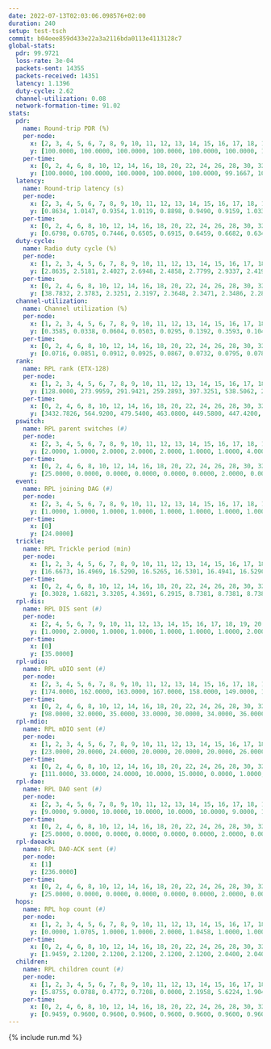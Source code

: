 ```yaml
---
date: 2022-07-13T02:03:06.098576+02:00
duration: 240
setup: test-tsch
commit: b04eee859d433e22a3a2116bda0113e4113128c7
global-stats:
  pdr: 99.9721
  loss-rate: 3e-04
  packets-sent: 14355
  packets-received: 14351
  latency: 1.1396
  duty-cycle: 2.62
  channel-utilization: 0.08
  network-formation-time: 91.02
stats:
  pdr:
    name: Round-trip PDR (%)
    per-node:
      x: [2, 3, 4, 5, 6, 7, 8, 9, 10, 11, 12, 13, 14, 15, 16, 17, 18, 19, 20, 21, 22, 23, 24, 25]
      y: [100.0000, 100.0000, 100.0000, 100.0000, 100.0000, 100.0000, 100.0000, 100.0000, 100.0000, 100.0000, 100.0000, 100.0000, 100.0000, 100.0000, 100.0000, 99.8249, 100.0000, 99.8270, 100.0000, 99.8379, 100.0000, 99.8342, 100.0000, 100.0000]
    per-time:
      x: [0, 2, 4, 6, 8, 10, 12, 14, 16, 18, 20, 22, 24, 26, 28, 30, 32, 34, 36, 38, 40, 42, 44, 46, 48, 50, 52, 54, 56, 58, 60, 62, 64, 66, 68, 70, 72, 74, 76, 78, 80, 82, 84, 86, 88, 90, 92, 94, 96, 98, 100, 102, 104, 106, 108, 110, 112, 114, 116, 118, 120, 122, 124, 126, 128, 130, 132, 134, 136, 138, 140, 142, 144, 146, 148, 150, 152, 154, 156, 158, 160, 162, 164, 166, 168, 170, 172, 174, 176, 178, 180, 182, 184, 186, 188, 190, 192, 194, 196, 198, 200, 202, 204, 206, 208, 210, 212, 214, 216, 218, 220, 222, 224, 226, 228, 230, 232, 234, 236, 238]
      y: [100.0000, 100.0000, 100.0000, 100.0000, 100.0000, 99.1667, 100.0000, 100.0000, 100.0000, 100.0000, 100.0000, 100.0000, 100.0000, 99.1736, 100.0000, 100.0000, 100.0000, 100.0000, 100.0000, 100.0000, 100.0000, 100.0000, 100.0000, 100.0000, 100.0000, 100.0000, 100.0000, 99.1667, 100.0000, 100.0000, 100.0000, 100.0000, 100.0000, 100.0000, 100.0000, 100.0000, 100.0000, 100.0000, 100.0000, 100.0000, 100.0000, 100.0000, 100.0000, 100.0000, 100.0000, 100.0000, 100.0000, 100.0000, 100.0000, 100.0000, 100.0000, 100.0000, 100.0000, 100.0000, 100.0000, 100.0000, 100.0000, 100.0000, 100.0000, 100.0000, 100.0000, 100.0000, 100.0000, 100.0000, 100.0000, 100.0000, 100.0000, 100.0000, 100.0000, 100.0000, 100.0000, 100.0000, 100.0000, 100.0000, 100.0000, 100.0000, 100.0000, 100.0000, 100.0000, 100.0000, 100.0000, 100.0000, 100.0000, 100.0000, 100.0000, 100.0000, 100.0000, 100.0000, 100.0000, 100.0000, 100.0000, 100.0000, 100.0000, 100.0000, 100.0000, 100.0000, 100.0000, 100.0000, 100.0000, 100.0000, 100.0000, 100.0000, 100.0000, 100.0000, 100.0000, 100.0000, 100.0000, 100.0000, 100.0000, 100.0000, 100.0000, 100.0000, 100.0000, 100.0000, 100.0000, 99.1667, 100.0000, 100.0000, 100.0000, 100.0000]
  latency:
    name: Round-trip latency (s)
    per-node:
      x: [2, 3, 4, 5, 6, 7, 8, 9, 10, 11, 12, 13, 14, 15, 16, 17, 18, 19, 20, 21, 22, 23, 24, 25]
      y: [0.8634, 1.0147, 0.9354, 1.0119, 0.8898, 0.9490, 0.9159, 1.0330, 1.0541, 1.2554, 1.0161, 1.1007, 1.1289, 1.1745, 1.1686, 1.1108, 1.1879, 1.4429, 1.4160, 1.3617, 1.4526, 1.3147, 1.3302, 1.2736]
    per-time:
      x: [0, 2, 4, 6, 8, 10, 12, 14, 16, 18, 20, 22, 24, 26, 28, 30, 32, 34, 36, 38, 40, 42, 44, 46, 48, 50, 52, 54, 56, 58, 60, 62, 64, 66, 68, 70, 72, 74, 76, 78, 80, 82, 84, 86, 88, 90, 92, 94, 96, 98, 100, 102, 104, 106, 108, 110, 112, 114, 116, 118, 120, 122, 124, 126, 128, 130, 132, 134, 136, 138, 140, 142, 144, 146, 148, 150, 152, 154, 156, 158, 160, 162, 164, 166, 168, 170, 172, 174, 176, 178, 180, 182, 184, 186, 188, 190, 192, 194, 196, 198, 200, 202, 204, 206, 208, 210, 212, 214, 216, 218, 220, 222, 224, 226, 228, 230, 232, 234, 236, 238]
      y: [0.6798, 0.6705, 0.7446, 0.6505, 0.6915, 0.6459, 0.6682, 0.6347, 0.6470, 0.6237, 0.6903, 0.6107, 0.6188, 0.6314, 0.5842, 0.6002, 0.6215, 0.6083, 0.5809, 0.6410, 0.6177, 0.6446, 0.6147, 0.6752, 0.7248, 0.6197, 0.6036, 0.6120, 0.6048, 0.6863, 0.6512, 0.6600, 0.6501, 0.5786, 0.6552, 0.6616, 0.6727, 0.6805, 0.7152, 0.6905, 0.6110, 0.8683, 0.8442, 0.8470, 0.7489, 0.6215, 0.7356, 1.1285, 1.2107, 1.0628, 0.8199, 0.8440, 0.7054, 1.2775, 1.4766, 1.3644, 1.2782, 1.0486, 0.8997, 1.2261, 1.5299, 1.5542, 1.5045, 1.3855, 1.3279, 1.2992, 1.5605, 1.5348, 1.5517, 1.5328, 1.5355, 1.5215, 1.5086, 1.5328, 1.5167, 1.4739, 1.4809, 1.5265, 1.4812, 1.4830, 1.4813, 1.5333, 1.4710, 1.5120, 1.5142, 1.5276, 1.5173, 1.5107, 1.5464, 1.5450, 1.5441, 1.5189, 1.5422, 1.5084, 1.5280, 1.5032, 1.5103, 1.5326, 1.5178, 1.5458, 1.5131, 1.5318, 1.4919, 1.5396, 1.5383, 1.5172, 1.5546, 1.5068, 1.5187, 1.5296, 1.5335, 1.5498, 1.6422, 1.5812, 1.5565, 1.6510, 1.6058, 1.6250, 1.5979, 1.6041]
  duty-cycle:
    name: Radio duty cycle (%)
    per-node:
      x: [1, 2, 3, 4, 5, 6, 7, 8, 9, 10, 11, 12, 13, 14, 15, 16, 17, 18, 19, 20, 21, 22, 23, 24, 25]
      y: [2.8635, 2.5181, 2.4027, 2.6948, 2.4858, 2.7799, 2.9337, 2.4190, 2.4963, 2.5571, 2.5479, 2.4944, 2.6093, 2.4133, 2.5695, 2.6715, 2.5679, 2.7224, 2.5783, 2.6181, 2.6723, 2.6468, 2.6983, 2.7235, 2.7187]
    per-time:
      x: [0, 2, 4, 6, 8, 10, 12, 14, 16, 18, 20, 22, 24, 26, 28, 30, 32, 34, 36, 38, 40, 42, 44, 46, 48, 50, 52, 54, 56, 58, 60, 62, 64, 66, 68, 70, 72, 74, 76, 78, 80, 82, 84, 86, 88, 90, 92, 94, 96, 98, 100, 102, 104, 106, 108, 110, 112, 114, 116, 118, 120, 122, 124, 126, 128, 130, 132, 134, 136, 138, 140, 142, 144, 146, 148, 150, 152, 154, 156, 158, 160, 162, 164, 166, 168, 170, 172, 174, 176, 178, 180, 182, 184, 186, 188, 190, 192, 194, 196, 198, 200, 202, 204, 206, 208, 210, 212, 214, 216, 218, 220, 222, 224, 226, 228, 230, 232, 234, 236, 238, 240]
      y: [38.7832, 2.3783, 2.3251, 2.3197, 2.3648, 2.3471, 2.3486, 2.2864, 2.3558, 2.3002, 2.3374, 2.3482, 2.2900, 2.3022, 2.3187, 2.2971, 2.2499, 2.3394, 2.3388, 2.3323, 2.2997, 2.2902, 2.3458, 2.3497, 2.3561, 2.2972, 2.3612, 2.2665, 2.3060, 2.3056, 2.3623, 2.2999, 2.2352, 2.3391, 2.3025, 2.3101, 2.3250, 2.3406, 2.3391, 2.3425, 2.3391, 2.3371, 2.2998, 2.2045, 2.2863, 2.2253, 2.2873, 2.2935, 2.3286, 2.2575, 2.2952, 2.3423, 2.2926, 2.2892, 2.3397, 2.2444, 2.2353, 2.2963, 2.3466, 2.2850, 2.2499, 2.3421, 2.3424, 2.2877, 2.2781, 2.2985, 2.3420, 2.2882, 2.2961, 2.2976, 2.2549, 2.3474, 2.3420, 2.2932, 2.3374, 2.3370, 2.2838, 2.3478, 2.3353, 2.3363, 2.3268, 2.3037, 2.2749, 2.3350, 2.2984, 2.3544, 2.3510, 2.2284, 2.2975, 2.2868, 2.3351, 2.3330, 2.3389, 2.3475, 2.2935, 2.3422, 2.2918, 2.3270, 2.2900, 2.3387, 2.3417, 2.2828, 2.2900, 2.2935, 2.3445, 2.2875, 2.2464, 2.3381, 2.3260, 2.3312, 2.3356, 2.3334, 2.3462, 2.3466, 2.3458, 2.3076, 2.2985, 2.3453, 2.2977, 2.3364, 2.3650]
  channel-utilization:
    name: Channel utilization (%)
    per-node:
      x: [1, 2, 3, 4, 5, 6, 7, 8, 9, 10, 11, 12, 13, 14, 15, 16, 17, 18, 19, 20, 21, 22, 23, 24, 25]
      y: [0.3585, 0.0338, 0.0604, 0.0503, 0.0295, 0.1392, 0.3593, 0.1041, 0.0317, 0.0304, 0.0307, 0.0315, 0.0702, 0.0322, 0.0840, 0.0414, 0.0316, 0.1686, 0.0312, 0.0316, 0.0316, 0.0347, 0.0303, 0.0299, 0.0302]
    per-time:
      x: [0, 2, 4, 6, 8, 10, 12, 14, 16, 18, 20, 22, 24, 26, 28, 30, 32, 34, 36, 38, 40, 42, 44, 46, 48, 50, 52, 54, 56, 58, 60, 62, 64, 66, 68, 70, 72, 74, 76, 78, 80, 82, 84, 86, 88, 90, 92, 94, 96, 98, 100, 102, 104, 106, 108, 110, 112, 114, 116, 118, 120, 122, 124, 126, 128, 130, 132, 134, 136, 138, 140, 142, 144, 146, 148, 150, 152, 154, 156, 158, 160, 162, 164, 166, 168, 170, 172, 174, 176, 178, 180, 182, 184, 186, 188, 190, 192, 194, 196, 198, 200, 202, 204, 206, 208, 210, 212, 214, 216, 218, 220, 222, 224, 226, 228, 230, 232, 234, 236, 238, 240]
      y: [0.0716, 0.0851, 0.0912, 0.0925, 0.0867, 0.0732, 0.0795, 0.0788, 0.0830, 0.0763, 0.0785, 0.0771, 0.0768, 0.0788, 0.0867, 0.0756, 0.0759, 0.0754, 0.0767, 0.0746, 0.0795, 0.0738, 0.0804, 0.0812, 0.0796, 0.0767, 0.0778, 0.0762, 0.0808, 0.0794, 0.0796, 0.0760, 0.0691, 0.0752, 0.0800, 0.0831, 0.0687, 0.0757, 0.0791, 0.0765, 0.0799, 0.0713, 0.0773, 0.0728, 0.0719, 0.0636, 0.0747, 0.0748, 0.0700, 0.0783, 0.0758, 0.0788, 0.0730, 0.0748, 0.0760, 0.0735, 0.0686, 0.0808, 0.0753, 0.0701, 0.0756, 0.0745, 0.0797, 0.0690, 0.0676, 0.0780, 0.0738, 0.0704, 0.0753, 0.0767, 0.0767, 0.0815, 0.0789, 0.0748, 0.0762, 0.0742, 0.0650, 0.0788, 0.0757, 0.0743, 0.0685, 0.0802, 0.0664, 0.0751, 0.0741, 0.0828, 0.0826, 0.0643, 0.0763, 0.0741, 0.0732, 0.0746, 0.0769, 0.0779, 0.0739, 0.0772, 0.0746, 0.0724, 0.0732, 0.0782, 0.0775, 0.0730, 0.0716, 0.0733, 0.0766, 0.0736, 0.0753, 0.0765, 0.0719, 0.0736, 0.0735, 0.0727, 0.0809, 0.0814, 0.0788, 0.0853, 0.0792, 0.0804, 0.0769, 0.0764, 0.1008]
  rank:
    name: RPL rank (ETX-128)
    per-node:
      x: [1, 2, 3, 4, 5, 6, 7, 8, 9, 10, 11, 12, 13, 14, 15, 16, 17, 18, 19, 20, 21, 22, 23, 24, 25]
      y: [128.0000, 273.9959, 291.9421, 259.2893, 397.3251, 538.5062, 296.6157, 281.4215, 415.2816, 398.2245, 419.1633, 398.8148, 418.0567, 430.4837, 418.6214, 441.1364, 439.0579, 467.2705, 562.3484, 828.9012, 562.2276, 851.2642, 598.4008, 592.1037, 587.9253]
    per-time:
      x: [0, 2, 4, 6, 8, 10, 12, 14, 16, 18, 20, 22, 24, 26, 28, 30, 32, 34, 36, 38, 40, 42, 44, 46, 48, 50, 52, 54, 56, 58, 60, 62, 64, 66, 68, 70, 72, 74, 76, 78, 80, 82, 84, 86, 88, 90, 92, 94, 96, 98, 100, 102, 104, 106, 108, 110, 112, 114, 116, 118, 120, 122, 124, 126, 128, 130, 132, 134, 136, 138, 140, 142, 144, 146, 148, 150, 152, 154, 156, 158, 160, 162, 164, 166, 168, 170, 172, 174, 176, 178, 180, 182, 184, 186, 188, 190, 192, 194, 196, 198, 200, 202, 204, 206, 208, 210, 212, 214, 216, 218, 220, 222, 224, 226, 228, 230, 232, 234, 236, 238, 240]
      y: [3432.7826, 564.9200, 479.5400, 463.0800, 449.5800, 447.4200, 447.7308, 450.3200, 454.1765, 452.1000, 453.4000, 452.2157, 449.8600, 450.3333, 456.3000, 452.7600, 441.8600, 424.5200, 425.3800, 423.0588, 422.7600, 420.9600, 422.2157, 420.7400, 420.4600, 420.1000, 424.9020, 414.5200, 419.1176, 419.5294, 413.5490, 407.5400, 405.3600, 405.0800, 403.0784, 414.9412, 407.3600, 406.5800, 406.0800, 404.7600, 407.2200, 404.6200, 407.4800, 407.3000, 411.6600, 409.4200, 406.3400, 406.8400, 406.3000, 404.2000, 407.0000, 406.3800, 407.4600, 405.4400, 406.7059, 406.5800, 404.8800, 409.5962, 412.3400, 411.0000, 411.6600, 413.3200, 414.3000, 410.8000, 408.2200, 409.9245, 412.4800, 411.7400, 410.9200, 412.5600, 408.8039, 409.6600, 409.2200, 409.0200, 409.1346, 408.9800, 412.8039, 411.0980, 408.8800, 403.9600, 405.0800, 406.1600, 407.8600, 407.1400, 406.9000, 408.4800, 413.2353, 409.2000, 407.8400, 408.9600, 410.2157, 408.5800, 410.1569, 408.3800, 404.9000, 406.8000, 405.6000, 406.7600, 410.0980, 410.4400, 405.5400, 414.0800, 415.3000, 415.0800, 416.9800, 415.3333, 414.5769, 415.4231, 413.0600, 412.6471, 408.6600, 408.6600, 409.2800, 418.6000, 417.3200, 417.3704, 412.5600, 410.7200, 420.6000, 431.8000, 431.2400]
  pswitch:
    name: RPL parent switches (#)
    per-node:
      x: [2, 3, 4, 5, 6, 7, 8, 9, 10, 11, 12, 13, 14, 15, 16, 17, 18, 19, 20, 21, 22, 23, 24, 25]
      y: [2.0000, 1.0000, 2.0000, 2.0000, 2.0000, 1.0000, 1.0000, 4.0000, 4.0000, 4.0000, 2.0000, 6.0000, 5.0000, 2.0000, 2.0000, 1.0000, 3.0000, 3.0000, 2.0000, 6.0000, 5.0000, 2.0000, 1.0000, 1.0000]
    per-time:
      x: [0, 2, 4, 6, 8, 10, 12, 14, 16, 18, 20, 22, 24, 26, 28, 30, 32, 34, 36, 38, 40, 42, 44, 46, 48, 50, 52, 54, 56, 58, 60, 62, 64, 66, 68, 70, 72, 74, 76, 78, 80, 82, 84, 86, 88, 90, 92, 94, 96, 98, 100, 102, 104, 106, 108, 110, 112, 114, 116, 118, 120, 122, 124, 126, 128, 130, 132, 134, 136, 138, 140, 142, 144, 146, 148, 150, 152, 154, 156, 158, 160, 162, 164, 166, 168, 170, 172, 174, 176, 178, 180, 182, 184, 186, 188, 190, 192, 194, 196, 198, 200, 202, 204, 206, 208, 210, 212, 214, 216, 218, 220, 222, 224, 226, 228, 230]
      y: [25.0000, 0.0000, 0.0000, 0.0000, 0.0000, 0.0000, 2.0000, 0.0000, 1.0000, 0.0000, 0.0000, 1.0000, 0.0000, 1.0000, 0.0000, 0.0000, 0.0000, 0.0000, 0.0000, 1.0000, 0.0000, 0.0000, 1.0000, 0.0000, 0.0000, 0.0000, 1.0000, 0.0000, 1.0000, 1.0000, 1.0000, 0.0000, 0.0000, 0.0000, 1.0000, 1.0000, 0.0000, 0.0000, 0.0000, 0.0000, 0.0000, 0.0000, 0.0000, 0.0000, 0.0000, 0.0000, 0.0000, 0.0000, 0.0000, 0.0000, 0.0000, 0.0000, 0.0000, 0.0000, 1.0000, 0.0000, 0.0000, 2.0000, 0.0000, 1.0000, 0.0000, 0.0000, 0.0000, 0.0000, 0.0000, 3.0000, 0.0000, 0.0000, 0.0000, 0.0000, 1.0000, 0.0000, 0.0000, 0.0000, 2.0000, 0.0000, 1.0000, 1.0000, 0.0000, 0.0000, 0.0000, 0.0000, 0.0000, 0.0000, 0.0000, 0.0000, 1.0000, 0.0000, 0.0000, 0.0000, 1.0000, 0.0000, 1.0000, 0.0000, 0.0000, 0.0000, 0.0000, 0.0000, 1.0000, 0.0000, 0.0000, 0.0000, 0.0000, 0.0000, 0.0000, 1.0000, 2.0000, 2.0000, 0.0000, 1.0000, 0.0000, 0.0000, 0.0000, 0.0000, 0.0000, 4.0000]
  event:
    name: RPL joining DAG (#)
    per-node:
      x: [2, 3, 4, 5, 6, 7, 8, 9, 10, 11, 12, 13, 14, 15, 16, 17, 18, 19, 20, 21, 22, 23, 24, 25]
      y: [1.0000, 1.0000, 1.0000, 1.0000, 1.0000, 1.0000, 1.0000, 1.0000, 1.0000, 1.0000, 1.0000, 1.0000, 1.0000, 1.0000, 1.0000, 1.0000, 1.0000, 1.0000, 1.0000, 1.0000, 1.0000, 1.0000, 1.0000, 1.0000]
    per-time:
      x: [0]
      y: [24.0000]
  trickle:
    name: RPL Trickle period (min)
    per-node:
      x: [1, 2, 3, 4, 5, 6, 7, 8, 9, 10, 11, 12, 13, 14, 15, 16, 17, 18, 19, 20, 21, 22, 23, 24, 25]
      y: [16.6673, 16.4969, 16.5290, 16.5265, 16.5301, 16.4941, 16.5290, 16.5341, 16.5403, 16.5381, 16.5378, 16.5326, 16.5482, 16.5444, 16.5329, 16.5803, 16.5262, 16.5345, 16.5340, 16.5301, 16.6127, 16.5416, 16.5431, 16.5766, 16.5766]
    per-time:
      x: [0, 2, 4, 6, 8, 10, 12, 14, 16, 18, 20, 22, 24, 26, 28, 30, 32, 34, 36, 38, 40, 42, 44, 46, 48, 50, 52, 54, 56, 58, 60, 62, 64, 66, 68, 70, 72, 74, 76, 78, 80, 82, 84, 86, 88, 90, 92, 94, 96, 98, 100, 102, 104, 106, 108, 110, 112, 114, 116, 118, 120, 122, 124, 126, 128, 130, 132, 134, 136, 138, 140, 142, 144, 146, 148, 150, 152, 154, 156, 158, 160, 162, 164, 166, 168, 170, 172, 174, 176, 178, 180, 182, 184, 186, 188, 190, 192, 194, 196, 198, 200, 202, 204, 206, 208, 210, 212, 214, 216, 218, 220, 222, 224, 226, 228, 230, 232, 234, 236, 238, 240]
      y: [0.3028, 1.6821, 3.3205, 4.3691, 6.2915, 8.7381, 8.7381, 8.7381, 8.9095, 17.4763, 17.4763, 17.4763, 17.4763, 17.4763, 17.4763, 17.4763, 17.4763, 17.4763, 17.4763, 17.4763, 17.4763, 17.4763, 17.4763, 17.4763, 17.4763, 17.4763, 17.4763, 17.4763, 17.4763, 17.4763, 17.4763, 17.4763, 17.4763, 17.4763, 17.4763, 17.4763, 17.4763, 17.4763, 17.4763, 17.4763, 17.4763, 17.4763, 17.4763, 17.4763, 17.4763, 17.4763, 17.4763, 17.4763, 17.4763, 17.4763, 17.4763, 17.4763, 17.4763, 17.4763, 17.4763, 17.4763, 17.4763, 17.4763, 17.4763, 17.4763, 17.4763, 17.4763, 17.4763, 17.4763, 17.4763, 17.4763, 17.4763, 17.4763, 17.4763, 17.4763, 17.4763, 17.4763, 17.4763, 17.4763, 17.4763, 17.4763, 17.4763, 17.4763, 17.4763, 17.4763, 17.4763, 17.4763, 17.4763, 17.4763, 17.4763, 17.4763, 17.4763, 17.4763, 17.4763, 17.4763, 17.4763, 17.4763, 17.4763, 17.4763, 17.4763, 17.4763, 17.4763, 17.4763, 17.4763, 17.4763, 17.4763, 17.4763, 17.4763, 17.4763, 17.4763, 17.4763, 17.4763, 17.4763, 17.4763, 17.4763, 17.4763, 17.4763, 17.4763, 17.4763, 17.4763, 17.4763, 17.4763, 17.4763, 17.4763, 17.4763, 17.4763]
  rpl-dis:
    name: RPL DIS sent (#)
    per-node:
      x: [2, 4, 5, 6, 7, 9, 10, 11, 12, 13, 14, 15, 16, 17, 18, 19, 20, 21, 22, 23, 24, 25]
      y: [1.0000, 2.0000, 1.0000, 1.0000, 1.0000, 1.0000, 1.0000, 2.0000, 1.0000, 2.0000, 1.0000, 1.0000, 2.0000, 3.0000, 1.0000, 2.0000, 2.0000, 2.0000, 2.0000, 2.0000, 2.0000, 2.0000]
    per-time:
      x: [0]
      y: [35.0000]
  rpl-udio:
    name: RPL uDIO sent (#)
    per-node:
      x: [2, 3, 4, 5, 6, 7, 8, 9, 10, 11, 12, 13, 14, 15, 16, 17, 18, 19, 20, 21, 22, 23, 24, 25]
      y: [174.0000, 162.0000, 163.0000, 167.0000, 158.0000, 149.0000, 142.0000, 167.0000, 166.0000, 162.0000, 166.0000, 165.0000, 167.0000, 162.0000, 162.0000, 166.0000, 133.0000, 169.0000, 163.0000, 166.0000, 167.0000, 165.0000, 170.0000, 163.0000]
    per-time:
      x: [0, 2, 4, 6, 8, 10, 12, 14, 16, 18, 20, 22, 24, 26, 28, 30, 32, 34, 36, 38, 40, 42, 44, 46, 48, 50, 52, 54, 56, 58, 60, 62, 64, 66, 68, 70, 72, 74, 76, 78, 80, 82, 84, 86, 88, 90, 92, 94, 96, 98, 100, 102, 104, 106, 108, 110, 112, 114, 116, 118, 120, 122, 124, 126, 128, 130, 132, 134, 136, 138, 140, 142, 144, 146, 148, 150, 152, 154, 156, 158, 160, 162, 164, 166, 168, 170, 172, 174, 176, 178, 180, 182, 184, 186, 188, 190, 192, 194, 196, 198, 200, 202, 204, 206, 208, 210, 212, 214, 216, 218, 220, 222, 224, 226, 228, 230, 232, 234, 236, 238, 240]
      y: [98.0000, 32.0000, 35.0000, 33.0000, 30.0000, 34.0000, 36.0000, 31.0000, 36.0000, 34.0000, 33.0000, 28.0000, 31.0000, 31.0000, 37.0000, 31.0000, 32.0000, 31.0000, 31.0000, 31.0000, 28.0000, 25.0000, 33.0000, 38.0000, 38.0000, 29.0000, 30.0000, 34.0000, 28.0000, 35.0000, 31.0000, 33.0000, 33.0000, 29.0000, 35.0000, 30.0000, 32.0000, 31.0000, 34.0000, 27.0000, 36.0000, 36.0000, 31.0000, 31.0000, 33.0000, 34.0000, 30.0000, 35.0000, 34.0000, 32.0000, 35.0000, 31.0000, 28.0000, 31.0000, 33.0000, 32.0000, 31.0000, 27.0000, 26.0000, 31.0000, 34.0000, 32.0000, 27.0000, 33.0000, 25.0000, 29.0000, 30.0000, 27.0000, 31.0000, 36.0000, 35.0000, 29.0000, 33.0000, 35.0000, 28.0000, 34.0000, 32.0000, 29.0000, 32.0000, 33.0000, 28.0000, 30.0000, 33.0000, 33.0000, 38.0000, 27.0000, 33.0000, 30.0000, 31.0000, 29.0000, 33.0000, 33.0000, 33.0000, 30.0000, 32.0000, 30.0000, 30.0000, 33.0000, 30.0000, 34.0000, 33.0000, 31.0000, 28.0000, 32.0000, 30.0000, 38.0000, 31.0000, 35.0000, 31.0000, 32.0000, 31.0000, 29.0000, 38.0000, 31.0000, 33.0000, 38.0000, 32.0000, 30.0000, 31.0000, 32.0000, 9.0000]
  rpl-mdio:
    name: RPL mDIO sent (#)
    per-node:
      x: [1, 2, 3, 4, 5, 6, 7, 8, 9, 10, 11, 12, 13, 14, 15, 16, 17, 18, 19, 20, 21, 22, 23, 24, 25]
      y: [23.0000, 20.0000, 24.0000, 20.0000, 20.0000, 20.0000, 26.0000, 23.0000, 21.0000, 20.0000, 20.0000, 21.0000, 21.0000, 22.0000, 20.0000, 21.0000, 20.0000, 23.0000, 21.0000, 21.0000, 20.0000, 21.0000, 21.0000, 21.0000, 20.0000]
    per-time:
      x: [0, 2, 4, 6, 8, 10, 12, 14, 16, 18, 20, 22, 24, 26, 28, 30, 32, 34, 36, 38, 40, 42, 44, 46, 48, 50, 52, 54, 56, 58, 60, 62, 64, 66, 68, 70, 72, 74, 76, 78, 80, 82, 84, 86, 88, 90, 92, 94, 96, 98, 100, 102, 104, 106, 108, 110, 112, 114, 116, 118, 120, 122, 124, 126, 128, 130, 132, 134, 136, 138, 140, 142, 144, 146, 148, 150, 152, 154, 156, 158, 160, 162, 164, 166, 168, 170, 172, 174, 176, 178, 180, 182, 184, 186, 188, 190, 192, 194, 196, 198, 200, 202, 204, 206, 208, 210, 212, 214, 216, 218, 220, 222, 224, 226, 228, 230, 232, 234, 236, 238, 240]
      y: [111.0000, 33.0000, 24.0000, 10.0000, 15.0000, 0.0000, 1.0000, 8.0000, 14.0000, 2.0000, 0.0000, 0.0000, 0.0000, 5.0000, 5.0000, 7.0000, 4.0000, 4.0000, 0.0000, 0.0000, 0.0000, 1.0000, 4.0000, 3.0000, 8.0000, 7.0000, 2.0000, 0.0000, 0.0000, 0.0000, 1.0000, 7.0000, 5.0000, 1.0000, 10.0000, 1.0000, 0.0000, 0.0000, 0.0000, 1.0000, 4.0000, 8.0000, 5.0000, 6.0000, 1.0000, 0.0000, 0.0000, 0.0000, 5.0000, 8.0000, 2.0000, 7.0000, 3.0000, 0.0000, 0.0000, 0.0000, 0.0000, 4.0000, 6.0000, 4.0000, 8.0000, 3.0000, 0.0000, 0.0000, 0.0000, 1.0000, 5.0000, 8.0000, 4.0000, 5.0000, 2.0000, 0.0000, 0.0000, 0.0000, 5.0000, 5.0000, 2.0000, 7.0000, 6.0000, 0.0000, 0.0000, 0.0000, 0.0000, 4.0000, 6.0000, 7.0000, 3.0000, 5.0000, 0.0000, 0.0000, 0.0000, 0.0000, 3.0000, 7.0000, 5.0000, 5.0000, 5.0000, 0.0000, 0.0000, 0.0000, 0.0000, 4.0000, 6.0000, 5.0000, 9.0000, 1.0000, 0.0000, 0.0000, 0.0000, 0.0000, 7.0000, 8.0000, 7.0000, 3.0000, 0.0000, 0.0000, 0.0000, 0.0000, 5.0000, 6.0000, 1.0000]
  rpl-dao:
    name: RPL DAO sent (#)
    per-node:
      x: [2, 3, 4, 5, 6, 7, 8, 9, 10, 11, 12, 13, 14, 15, 16, 17, 18, 19, 20, 21, 22, 23, 24, 25]
      y: [9.0000, 9.0000, 10.0000, 10.0000, 10.0000, 10.0000, 9.0000, 10.0000, 10.0000, 11.0000, 9.0000, 12.0000, 11.0000, 10.0000, 9.0000, 10.0000, 11.0000, 9.0000, 10.0000, 12.0000, 11.0000, 10.0000, 9.0000, 9.0000]
    per-time:
      x: [0, 2, 4, 6, 8, 10, 12, 14, 16, 18, 20, 22, 24, 26, 28, 30, 32, 34, 36, 38, 40, 42, 44, 46, 48, 50, 52, 54, 56, 58, 60, 62, 64, 66, 68, 70, 72, 74, 76, 78, 80, 82, 84, 86, 88, 90, 92, 94, 96, 98, 100, 102, 104, 106, 108, 110, 112, 114, 116, 118, 120, 122, 124, 126, 128, 130, 132, 134, 136, 138, 140, 142, 144, 146, 148, 150, 152, 154, 156, 158, 160, 162, 164, 166, 168, 170, 172, 174, 176, 178, 180, 182, 184, 186, 188, 190, 192, 194, 196, 198, 200, 202, 204, 206, 208, 210, 212, 214, 216, 218, 220, 222, 224, 226, 228, 230, 232, 234, 236, 238, 240]
      y: [25.0000, 0.0000, 0.0000, 0.0000, 0.0000, 0.0000, 2.0000, 0.0000, 1.0000, 0.0000, 0.0000, 1.0000, 0.0000, 1.0000, 20.0000, 0.0000, 0.0000, 0.0000, 0.0000, 1.0000, 2.0000, 0.0000, 1.0000, 1.0000, 0.0000, 0.0000, 1.0000, 0.0000, 16.0000, 4.0000, 1.0000, 0.0000, 0.0000, 0.0000, 4.0000, 1.0000, 0.0000, 1.0000, 0.0000, 0.0000, 0.0000, 1.0000, 5.0000, 10.0000, 1.0000, 1.0000, 0.0000, 0.0000, 3.0000, 2.0000, 0.0000, 1.0000, 0.0000, 0.0000, 1.0000, 1.0000, 2.0000, 14.0000, 1.0000, 2.0000, 0.0000, 0.0000, 2.0000, 2.0000, 1.0000, 3.0000, 1.0000, 0.0000, 0.0000, 0.0000, 3.0000, 11.0000, 1.0000, 1.0000, 2.0000, 0.0000, 2.0000, 4.0000, 1.0000, 0.0000, 1.0000, 0.0000, 0.0000, 0.0000, 1.0000, 8.0000, 4.0000, 1.0000, 3.0000, 0.0000, 2.0000, 3.0000, 3.0000, 0.0000, 1.0000, 0.0000, 0.0000, 0.0000, 2.0000, 5.0000, 5.0000, 2.0000, 2.0000, 0.0000, 2.0000, 2.0000, 6.0000, 2.0000, 1.0000, 1.0000, 0.0000, 0.0000, 0.0000, 4.0000, 6.0000, 6.0000, 0.0000, 0.0000, 0.0000, 2.0000, 3.0000]
  rpl-daoack:
    name: RPL DAO-ACK sent (#)
    per-node:
      x: [1]
      y: [236.0000]
    per-time:
      x: [0, 2, 4, 6, 8, 10, 12, 14, 16, 18, 20, 22, 24, 26, 28, 30, 32, 34, 36, 38, 40, 42, 44, 46, 48, 50, 52, 54, 56, 58, 60, 62, 64, 66, 68, 70, 72, 74, 76, 78, 80, 82, 84, 86, 88, 90, 92, 94, 96, 98, 100, 102, 104, 106, 108, 110, 112, 114, 116, 118, 120, 122, 124, 126, 128, 130, 132, 134, 136, 138, 140, 142, 144, 146, 148, 150, 152, 154, 156, 158, 160, 162, 164, 166, 168, 170, 172, 174, 176, 178, 180, 182, 184, 186, 188, 190, 192, 194, 196, 198, 200, 202, 204, 206, 208, 210, 212, 214, 216, 218, 220, 222, 224, 226, 228, 230, 232, 234, 236, 238, 240]
      y: [25.0000, 0.0000, 0.0000, 0.0000, 0.0000, 0.0000, 2.0000, 0.0000, 1.0000, 0.0000, 0.0000, 1.0000, 0.0000, 1.0000, 19.0000, 0.0000, 0.0000, 0.0000, 0.0000, 1.0000, 2.0000, 0.0000, 1.0000, 1.0000, 0.0000, 0.0000, 1.0000, 0.0000, 15.0000, 4.0000, 1.0000, 0.0000, 0.0000, 0.0000, 4.0000, 1.0000, 0.0000, 1.0000, 0.0000, 0.0000, 0.0000, 1.0000, 5.0000, 10.0000, 1.0000, 1.0000, 0.0000, 0.0000, 3.0000, 2.0000, 0.0000, 1.0000, 0.0000, 0.0000, 1.0000, 1.0000, 2.0000, 13.0000, 1.0000, 2.0000, 0.0000, 0.0000, 2.0000, 2.0000, 1.0000, 3.0000, 1.0000, 0.0000, 0.0000, 0.0000, 3.0000, 11.0000, 1.0000, 1.0000, 2.0000, 0.0000, 2.0000, 4.0000, 1.0000, 0.0000, 1.0000, 0.0000, 0.0000, 0.0000, 1.0000, 8.0000, 4.0000, 1.0000, 3.0000, 0.0000, 2.0000, 3.0000, 3.0000, 0.0000, 1.0000, 0.0000, 0.0000, 0.0000, 2.0000, 5.0000, 5.0000, 2.0000, 2.0000, 0.0000, 2.0000, 2.0000, 6.0000, 2.0000, 1.0000, 1.0000, 0.0000, 0.0000, 0.0000, 3.0000, 6.0000, 6.0000, 0.0000, 0.0000, 0.0000, 2.0000, 3.0000]
  hops:
    name: RPL hop count (#)
    per-node:
      x: [1, 2, 3, 4, 5, 6, 7, 8, 9, 10, 11, 12, 13, 14, 15, 16, 17, 18, 19, 20, 21, 22, 23, 24, 25]
      y: [0.0000, 1.0705, 1.0000, 1.0000, 2.0000, 1.0458, 1.0000, 1.0000, 2.0000, 2.0000, 2.0000, 2.0000, 2.0000, 2.0000, 2.0000, 2.1125, 2.0000, 2.0000, 3.0000, 3.0000, 3.0000, 3.0000, 3.0458, 3.0000, 3.0000]
    per-time:
      x: [0, 2, 4, 6, 8, 10, 12, 14, 16, 18, 20, 22, 24, 26, 28, 30, 32, 34, 36, 38, 40, 42, 44, 46, 48, 50, 52, 54, 56, 58, 60, 62, 64, 66, 68, 70, 72, 74, 76, 78, 80, 82, 84, 86, 88, 90, 92, 94, 96, 98, 100, 102, 104, 106, 108, 110, 112, 114, 116, 118, 120, 122, 124, 126, 128, 130, 132, 134, 136, 138, 140, 142, 144, 146, 148, 150, 152, 154, 156, 158, 160, 162, 164, 166, 168, 170, 172, 174, 176, 178, 180, 182, 184, 186, 188, 190, 192, 194, 196, 198, 200, 202, 204, 206, 208, 210, 212, 214, 216, 218, 220, 222, 224, 226, 228, 230, 232, 234, 236, 238, 240]
      y: [1.9459, 2.1200, 2.1200, 2.1200, 2.1200, 2.1200, 2.0400, 2.0400, 2.0200, 2.0000, 2.0000, 2.0000, 2.0000, 2.0000, 1.9600, 1.9600, 1.9600, 1.9600, 1.9600, 1.9600, 1.9600, 1.9600, 1.9600, 1.9600, 1.9600, 1.9600, 1.9600, 1.9600, 1.9600, 1.9600, 1.9600, 1.9600, 1.9600, 1.9600, 1.9600, 1.9600, 1.9600, 1.9600, 1.9600, 1.9600, 1.9600, 1.9600, 1.9600, 1.9600, 1.9600, 1.9600, 1.9600, 1.9600, 1.9600, 1.9600, 1.9600, 1.9600, 1.9600, 1.9600, 1.9600, 1.9600, 1.9600, 1.9600, 1.9600, 1.9600, 1.9600, 1.9600, 1.9600, 1.9600, 1.9600, 1.9600, 1.9600, 1.9600, 1.9600, 1.9600, 1.9600, 1.9600, 1.9600, 1.9600, 1.9600, 1.9600, 1.9600, 1.9600, 1.9600, 1.9600, 1.9600, 1.9600, 1.9600, 1.9600, 1.9600, 1.9600, 1.9600, 1.9600, 1.9600, 1.9600, 1.9600, 1.9600, 1.9600, 1.9600, 1.9600, 1.9600, 1.9600, 1.9600, 1.9600, 1.9600, 1.9600, 1.9600, 1.9600, 1.9600, 1.9600, 1.9600, 1.9600, 1.9600, 1.9600, 1.9600, 1.9600, 1.9600, 1.9600, 1.9600, 1.9600, 1.9600, 1.9600, 1.9600, 1.9600, 1.9600, 1.9600]
  children:
    name: RPL children count (#)
    per-node:
      x: [1, 2, 3, 4, 5, 6, 7, 8, 9, 10, 11, 12, 13, 14, 15, 16, 17, 18, 19, 20, 21, 22, 23, 24, 25]
      y: [5.8755, 0.0788, 0.4772, 0.7208, 0.0000, 2.1958, 5.6224, 1.9046, 0.0000, 0.0000, 0.0000, 0.0000, 1.1120, 0.0000, 1.6639, 0.3333, 0.0000, 3.9295, 0.0000, 0.0000, 0.0000, 0.0458, 0.0000, 0.0000, 0.0000]
    per-time:
      x: [0, 2, 4, 6, 8, 10, 12, 14, 16, 18, 20, 22, 24, 26, 28, 30, 32, 34, 36, 38, 40, 42, 44, 46, 48, 50, 52, 54, 56, 58, 60, 62, 64, 66, 68, 70, 72, 74, 76, 78, 80, 82, 84, 86, 88, 90, 92, 94, 96, 98, 100, 102, 104, 106, 108, 110, 112, 114, 116, 118, 120, 122, 124, 126, 128, 130, 132, 134, 136, 138, 140, 142, 144, 146, 148, 150, 152, 154, 156, 158, 160, 162, 164, 166, 168, 170, 172, 174, 176, 178, 180, 182, 184, 186, 188, 190, 192, 194, 196, 198, 200, 202, 204, 206, 208, 210, 212, 214, 216, 218, 220, 222, 224, 226, 228, 230, 232, 234, 236, 238, 240]
      y: [0.9459, 0.9600, 0.9600, 0.9600, 0.9600, 0.9600, 0.9600, 0.9600, 0.9600, 0.9600, 0.9600, 0.9600, 0.9600, 0.9600, 0.9600, 0.9600, 0.9600, 0.9600, 0.9600, 0.9600, 0.9600, 0.9600, 0.9600, 0.9600, 0.9600, 0.9600, 0.9600, 0.9600, 0.9600, 0.9600, 0.9600, 0.9600, 0.9600, 0.9600, 0.9600, 0.9600, 0.9600, 0.9600, 0.9600, 0.9600, 0.9600, 0.9600, 0.9600, 0.9600, 0.9600, 0.9600, 0.9600, 0.9600, 0.9600, 0.9600, 0.9600, 0.9600, 0.9600, 0.9600, 0.9600, 0.9600, 0.9600, 0.9600, 0.9600, 0.9600, 0.9600, 0.9600, 0.9600, 0.9600, 0.9600, 0.9600, 0.9600, 0.9600, 0.9600, 0.9600, 0.9600, 0.9600, 0.9600, 0.9600, 0.9600, 0.9600, 0.9600, 0.9600, 0.9600, 0.9600, 0.9600, 0.9600, 0.9600, 0.9600, 0.9600, 0.9600, 0.9600, 0.9600, 0.9600, 0.9600, 0.9600, 0.9600, 0.9600, 0.9600, 0.9600, 0.9600, 0.9600, 0.9600, 0.9600, 0.9600, 0.9600, 0.9600, 0.9600, 0.9600, 0.9600, 0.9600, 0.9600, 0.9600, 0.9600, 0.9600, 0.9600, 0.9600, 0.9600, 0.9600, 0.9600, 0.9600, 0.9600, 0.9600, 0.9600, 0.9600, 0.9600]
---
```


{% include run.md %}
